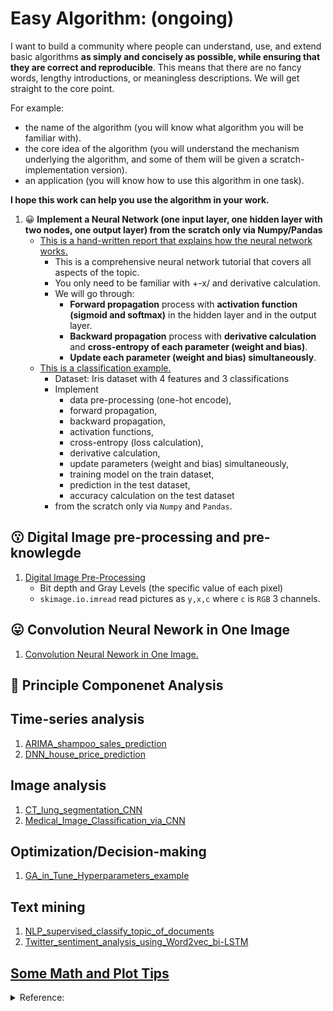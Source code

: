# Easy Algorithm: (ongoing)

I want to build a community where people can understand, use, and extend basic algorithms **as simply and concisely as possible, while ensuring that they are correct and reproducible**. This means that there are no fancy words, lengthy introductions, or meaningless descriptions. We will get straight to the core point.

For example:
- the name of the algorithm (you will know what algorithm you will be familiar with).
- the core idea of the algorithm (you will understand the mechanism underlying the algorithm, and some of them will be given a scratch-implementation version).
- an application (you will know how to use this algorithm in one task).

**I hope this work can help you use the algorithm in your work.**

1. :grinning: **Implement a Neural Network (one input layer, one hidden layer with two nodes, one output layer) from the scratch only via Numpy/Pandas**
    - [This is a hand-written report that explains how the neural network works.](Report_How_Neural_Network_Really_Works.ipynb)
        - This is a comprehensive neural network tutorial that covers all aspects of the topic.
        - You only need to be familiar with +-x/ and derivative calculation.
        - We will go through:
            - **Forward propagation** process with **activation function (sigmoid and softmax)** in the hidden layer and in the output layer.
            - **Backward propagation** process with **derivative calculation** and **cross-entropy of each parameter (weight and bias)**.
            - **Update each parameter (weight and bias) simultaneously**.
    - [This is a classification example.](Nerual_Network_from_scratch_4features_3classification.ipynb)
       - Dataset: Iris dataset with 4 features and 3 classifications
       - Implement 
         - data pre-processing (one-hot encode), 
         - forward propagation,
         - backward propagation,
         - activation functions, 
         - cross-entropy (loss calculation), 
         - derivative calculation, 
         - update parameters (weight and bias) simultaneously, 
         - training model on the train dataset, 
         - prediction in the test dataset, 
         - accuracy calculation on the test dataset 
       - from the scratch only via ```Numpy``` and ```Pandas```.



    
## :kissing: Digital Image pre-processing and pre-knowlegde
1. [Digital Image Pre-Processing](Digital_Image_Pre_Processing.ipynb)
    - Bit depth and Gray Levels (the specific value of each pixel)
    - ```skimage.io.imread``` read pictures as ```y,x,c``` where ```c``` is ```RGB``` 3 channels.
## :stuck_out_tongue: Convolution Neural Nework in One Image
1. [Convolution Neural Nework in One Image.](Convolution_Neural_Nework_in_One_Image.ipynb)


## :slightly_smiling_face:	Principle Componenet Analysis

## Time-series analysis
1. [ARIMA_shampoo_sales_prediction](Time_series_prediction_shampoo_sales_via_ARIMA.ipynb)
2. [DNN_house_price_prediction](Time_series_prediction_shampoo_sales_via_DNN.ipynb)

## Image analysis
1. [CT_lung_segmentation_CNN](CT_lung_segmentation_CNN.ipynb)
2. [Medical_Image_Classification_via_CNN](Medical_Image_Classification_via_CNN.ipynb)

## Optimization/Decision-making
1. [GA_in_Tune_Hyperparameters_example](GA_in_Tune_Hyperparameters_example.ipynb)

## Text mining
1. [NLP_supervised_classify_topic_of_documents](NLP_supervised_classify_topic_of_documents.ipynb)
2. [Twitter_sentiment_analysis_using_Word2vec_bi-LSTM](Twitter_sentiment_analysis_using_Word2Vec_bi-LSTM.ipynb)

## [Some Math and Plot Tips](some_math_plot_tips.ipynb)

<details>
<summary>Reference:</summary>
1. https://youtu.be/HGwBXDKFk9I <br />
2. https://youtu.be/NItHNRc3awY
3. https://github.com/ikatyang/emoji-cheat-sheet/blob/master/README.md
</details>
